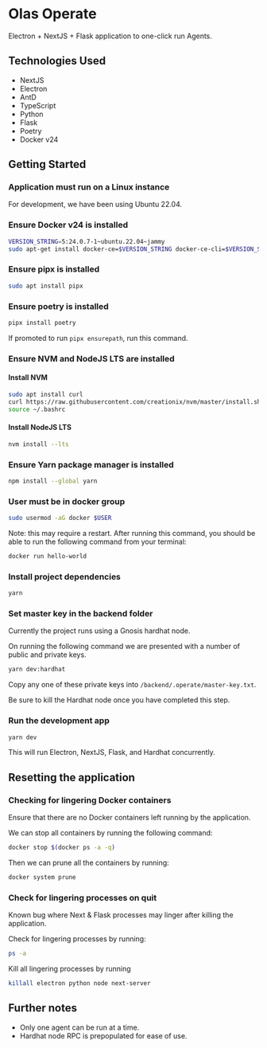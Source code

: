 # Olas Operate
Electron + NextJS + Flask application to one-click run Agents.

## Technologies Used
- NextJS
- Electron
- AntD
- TypeScript
- Python
- Flask
- Poetry
- Docker v24


## Getting Started

### Application must run on a Linux instance
For development, we have been using Ubuntu 22.04.

### Ensure Docker v24 is installed

```bash
VERSION_STRING=5:24.0.7-1~ubuntu.22.04~jammy
sudo apt-get install docker-ce=$VERSION_STRING docker-ce-cli=$VERSION_STRING containerd.io docker-buildx-plugin docker-compose-plugin
```

### Ensure pipx is installed

```bash
sudo apt install pipx
```

### Ensure poetry is installed

```bash
pipx install poetry
```

If promoted to run `pipx ensurepath`, run this command.

### Ensure NVM and NodeJS LTS are installed

#### Install NVM
```bash
sudo apt install curl 
curl https://raw.githubusercontent.com/creationix/nvm/master/install.sh | bash 
source ~/.bashrc
```

#### Install NodeJS LTS
```bash
nvm install --lts
```

### Ensure Yarn package manager is installed

```bash 
npm install --global yarn
```

### User must be in docker group

```bash
sudo usermod -aG docker $USER
```

Note: this may require a restart. After running this command, you should be able to run the following command from your terminal: 

```bash
docker run hello-world
```

### Install project dependencies

```bash
yarn
```

### Set master key in the backend folder

Currently the project runs using a Gnosis hardhat node.

On running the following command we are presented with a number of public and private keys. 

```bash
yarn dev:hardhat
```

Copy any one of these private keys into `/backend/.operate/master-key.txt`.

Be sure to kill the Hardhat node once you have completed this step.

### Run the development app

```bash
yarn dev
```

This will run Electron, NextJS, Flask, and Hardhat concurrently.

## Resetting the application

### Checking for lingering Docker containers

Ensure that there are no Docker containers left running by the application.

We can stop all containers by running the following command:
```bash
docker stop $(docker ps -a -q)
```

Then we can prune all the containers by running:
```bash
docker system prune
```

### Check for lingering processes on quit

Known bug where Next & Flask processes may linger after killing the application.

Check for lingering processes by running:
```bash
ps -a
```

Kill all lingering processes by running
```bash
killall electron python node next-server
``` 

## Further notes

- Only one agent can be run at a time.
- Hardhat node RPC is prepopulated for ease of use.